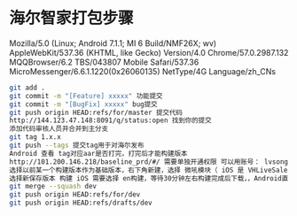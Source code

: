 # 海尔智家打包步骤

Mozilla/5.0 (Linux; Android 7.1.1; MI 6 Build/NMF26X; wv) AppleWebKit/537.36 (KHTML, like Gecko) Version/4.0 Chrome/57.0.2987.132 MQQBrowser/6.2 TBS/043807 Mobile Safari/537.36 MicroMessenger/6.6.1.1220(0x26060135) NetType/4G Language/zh_CNs 

```bash
git add . 
git commit -m "[Feature] xxxxx" 功能提交 
git commit -m "[BugFix] xxxxx" bug提交 
git push origin HEAD:refs/for/master 提交代码 
http://144.123.47.148:8091/q/status:open 找到你的提交 
添加代码审核人员并合并到主分支 
git tag 1.x.x 
git push --tags 提交tag用于对海尔发布 
Android 查看 tag对应aar是否打完，打完后才能构建版本 
http://101.200.146.218/baseline_prd/#/ 需要单独开通权限 可以用账号： lvsonglin1；Test123 
选择以前某一个构建版本作为基础版本，右下角新建，选择 微吼模块（ iOS 是 VHLiveSale ; Android 是 sale）选择要打包的 tag 点击保存，保存后会生成新的构建版本 
选择新保存版本 构建 iOS 需要选择 en构建，等待30分钟左右构建完成后下载，，Android直接构建就行 
git merge --squash dev 
git push origin HEAD:refs/for/dev 
git push origin HEAD:refs/drafts/dev 

```